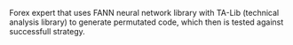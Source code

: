 Forex expert that uses FANN neural network library with TA-Lib (technical analysis library) to generate permutated code, which then is tested against successfull strategy.